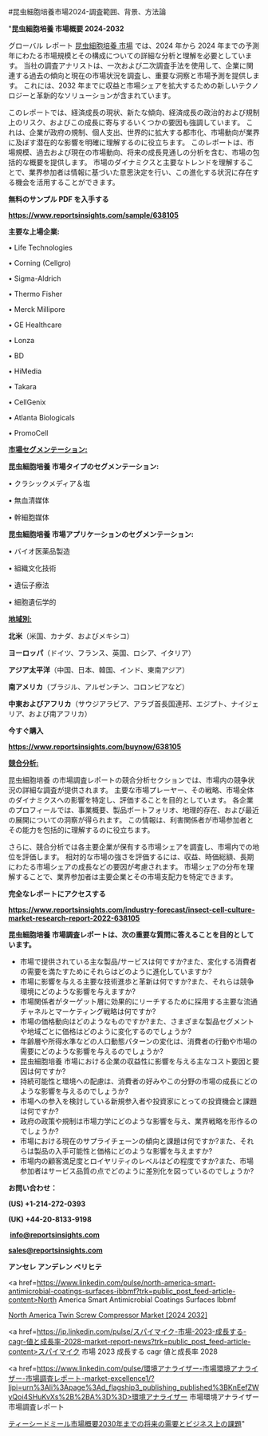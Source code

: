 #昆虫細胞培養市場2024-調査範囲、背景、方法論

"<strong>昆虫細胞培養 市場概要 2024-2032</strong>

グローバル レポート <a href=https://www.reportsinsights.com/sample/638105>昆虫細胞培養 市場</a> では、2024 年から 2024 年までの予測年にわたる市場規模とその構成についての詳細な分析と理解を必要としています。 当社の調査アナリストは、一次および二次調査手法を使用して、企業に関連する過去の傾向と現在の市場状況を調査し、重要な洞察と市場予測を提供します。 これには、2032 年までに収益と市場シェアを拡大​​するための新しいテクノロジーと革新的なソリューションが含まれています。

このレポートでは、経済成長の現状、新たな傾向、経済成長の政治的および規制上のリスク、およびこの成長に寄与するいくつかの要因も強調しています。 これは、企業が政府の規制、個人支出、世界的に拡大する都市化、市場動向が業界に及ぼす潜在的な影響を明確に理解するのに役立ちます。 このレポートは、市場規模、過去および現在の市場動向、将来の成長見通しの分析を含む、市場の包括的な概要を提供します。 市場のダイナミクスと主要なトレンドを理解することで、業界参加者は情報に基づいた意思決定を行い、この進化する状況に存在する機会を活用することができます。

<strong><b>無料のサンプル PDF を入手する</b></strong>

<a href=https://www.reportsinsights.com/sample/638105><strong><u>https://www.reportsinsights.com/sample/638105</u></strong></a>

<strong>主要な上場企業:</strong>

• Life Technologies

• Corning (Cellgro)

• Sigma-Aldrich

• Thermo Fisher

• Merck Millipore

• GE Healthcare

• Lonza

• BD

• HiMedia

• Takara

• CellGenix

• Atlanta Biologicals

• PromoCell

<strong><u>市場セグメンテーション</u></strong><strong><u>:</u></strong>

<strong>昆虫細胞培養 市場タイプのセグメンテーション:</strong>

• クラシックメディア＆塩

• 無血清媒体

• 幹細胞媒体

<strong>昆虫細胞培養 市場アプリケーションのセグメンテーション:</strong>

• バイオ医薬品製造

• 組織文化技術

• 遺伝子療法

• 細胞遺伝学的

<strong><u>地域別</u></strong><strong><u>:</u></strong>

<strong>北米</strong>（米国、カナダ、およびメキシコ）

<strong>ヨーロッパ</strong>（ドイツ、フランス、英国、ロシア、イタリア）

<strong>アジア太平洋</strong>（中国、日本、韓国、インド、東南アジア）

<strong>南アメリカ</strong>（ブラジル、アルゼンチン、コロンビアなど）

<strong>中東およびアフリカ</strong>（サウジアラビア、アラブ首長国連邦、エジプト、ナイジェリア、および南アフリカ）

<strong>今すぐ購入</strong>

<a href=https://www.reportsinsights.com/buynow/638105><strong><u>https://www.reportsinsights.com/buynow/638105</u></strong></a>

<strong><u>競合分析:</u></strong>

昆虫細胞培養 の市場調査レポートの競合分析セクションでは、市場内の競争状況の詳細な調査が提供されます。 主要な市場プレーヤー、その戦略、市場全体のダイナミクスへの影響を特定し、評価することを目的としています。 各企業のプロフィールでは、事業概要、製品ポートフォリオ、地理的存在、および最近の展開についての洞察が得られます。 この情報は、利害関係者が市場参加者とその能力を包括的に理解するのに役立ちます。

さらに、競合分析では各主要企業が保有する市場シェアを調査し、市場内での地位を評価します。 相対的な市場の強さを評価するには、収益、時価総額、長期にわたる市場シェアの成長などの要因が考慮されます。 市場シェアの分布を理解することで、業界参加者は主要企業とその市場支配力を特定できます。

<strong>完全なレポートにアクセスする</strong>

<a href=https://www.reportsinsights.com/industry-forecast/insect-cell-culture-market-research-report-2022-638105><strong><u><b>https://www.reportsinsights.com/industry-forecast/insect-cell-culture-market-research-report-2022-638105</b></u></strong></a>

<strong><b>昆虫細胞培養 市場調査レポートは、次の重要な質問に答えることを目的としています。</b></strong>
<ul>
  <li>市場で提供されている主な製品/サービスは何ですか?また、変化する消費者の需要を満たすためにそれらはどのように進化していますか?</li>
  <li>市場に影響を与える主要な技術進歩と革新は何ですか?また、それらは競争環境にどのような影響を与えますか?</li>
  <li>市場関係者がターゲット層に効果的にリーチするために採用する主要な流通チャネルとマーケティング戦略は何ですか?</li>
  <li>市場の価格動向はどのようなものですか?また、さまざまな製品セグメントや地域ごとに価格はどのように変化するのでしょうか?</li>
  <li>年齢層や所得水準などの人口動態パターンの変化は、消費者の行動や市場の需要にどのような影響を与えるのでしょうか?</li>
  <li>昆虫細胞培養 市場における企業の収益性に影響を与える主なコスト要因と要因は何ですか?</li>
  <li>持続可能性と環境への配慮は、消費者の好みやこの分野の市場の成長にどのような影響を与えるのでしょうか?</li>
  <li>市場への参入を検討している新規参入者や投資家にとっての投資機会と課題は何ですか?</li>
  <li>政府の政策や規制は市場力学にどのような影響を与え、業界戦略を形作るのでしょうか?</li>
  <li>市場における現在のサプライチェーンの傾向と課題は何ですか?また、それらは製品の入手可能性と価格にどのような影響を与えますか?</li>
  <li>市場内の顧客満足度とロイヤリティのレベルはどの程度ですか?また、市場参加者はサービス品質の点でどのように差別化を図っているのでしょうか?</li>
</ul>
<strong>お問い合わせ：</strong>

<strong>(US) +1-214-272-0393</strong>

<strong>(UK) +44-20-8133-9198</strong>

<strong> </strong><a href=info@reportsinsights.com><strong><u>info@reportsinsights.com</u></strong></a>

<a href=sales@reportsinsights.com><strong><u>sales@reportsinsights.com</u></strong></a>

<strong>アンセレ アンデレン ベリヒテ</strong>

<a href=https://www.linkedin.com/pulse/north-america-smart-antimicrobial-coatings-surfaces-ibbmf?trk=public_post_feed-article-content>North America Smart Antimicrobial Coatings Surfaces Ibbmf</a>

<a href=https://www.linkedin.com/pulse/north-america-twin-screw-compressor-market-cdrvf/>North America Twin Screw Compressor Market [2024 2032]</a>

<a href=https://jp.linkedin.com/pulse/スパイマイク-市場-2023-成長する-cagr-値と成長率-2028-market-report-news?trk=public_post_feed-article-content>スパイマイク 市場 2023 成長する cagr 値と成長率 2028</a>

<a href=https://www.linkedin.com/pulse/環境アナライザー-市場環境アナライザー-市場調査レポート-market-excellence1/?lipi=urn%3Ali%3Apage%3Ad_flagship3_publishing_published%3BKnEefZWyQoi4SHuKvXs%2B%2BA%3D%3D>環境アナライザー 市場環境アナライザー 市場調査レポート</a>

<a href=https://www.linkedin.com/pulse/ティーシードミール市場概要2030年までの将来の需要とビジネス上の課題-community-market-research-lk8mf/>ティーシードミール市場概要2030年までの将来の需要とビジネス上の課題</a>"
